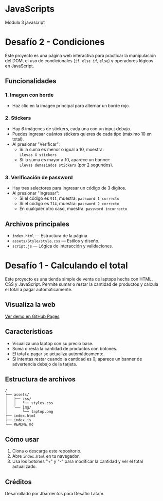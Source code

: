 # JavaScripts
Modulo 3 javascript

# Desafío 2 - Condiciones

Este proyecto es una página web interactiva para practicar la manipulación del DOM, el uso de condicionales (`if`, `else if`, `else`) y operadores lógicos en JavaScript.

## Funcionalidades

### 1. Imagen con borde
- Haz clic en la imagen principal para alternar un borde rojo.

### 2. Stickers
- Hay 6 imágenes de stickers, cada una con un input debajo.
- Puedes ingresar cuántos stickers quieres de cada tipo (máximo 10 en total).
- Al presionar "Verificar":
  - Si la suma es menor o igual a 10, muestra:  
    `Llevas X stickers`
  - Si la suma es mayor a 10, aparece un banner:  
    `Llevas demasiados stickers` (por 2 segundos).

### 3. Verificación de password
- Hay tres selectores para ingresar un código de 3 dígitos.
- Al presionar "Ingresar":
  - Si el código es `911`, muestra: `password 1 correcto`
  - Si el código es `714`, muestra: `password 2 correcto`
  - En cualquier otro caso, muestra: `password incorrecto`

## Archivos principales

- `index.html` — Estructura de la página.
- `assets/Style/style.css` — Estilos y diseño.
- `script.js` — Lógica de interacción y validaciones.






# Desafío 1 - Calculando el total

Este proyecto es una tienda simple de venta de laptops hecha con HTML, CSS y JavaScript. Permite sumar o restar la cantidad de productos y calcula el total a pagar automáticamente.
## Visualiza la web

[Ver demo en GitHub Pages](https://loreto2888.github.io/JavaScripts/)

## Características

- Visualiza una laptop con su precio base.
- Suma o resta la cantidad de productos con botones.
- El total a pagar se actualiza automáticamente.
- Si intentas restar cuando la cantidad es 0, aparece un banner de advertencia debajo de la tarjeta.


## Estructura de archivos

```
/
├── assets/
│   ├── css/
│   │   └── styles.css
│   └── img/
│       └── laptop.png
├── index.html
├── index.js
└── README.md
```

## Cómo usar

1. Clona o descarga este repositorio.
2. Abre `index.html` en tu navegador.
3. Usa los botones "+" y "-" para modificar la cantidad y ver el total actualizado.

## Créditos

Desarrollado por Jbarrientos para Desafío Latam.

